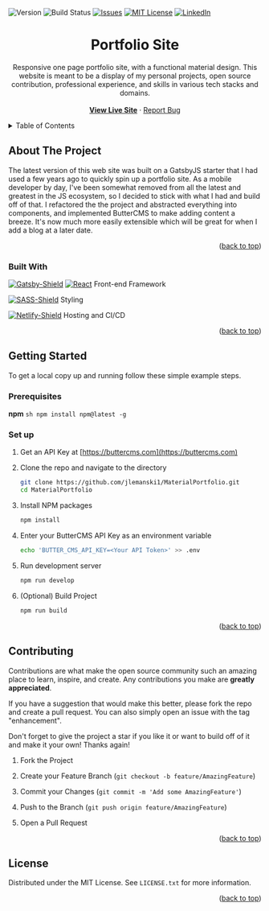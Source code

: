 <a name="readme-top"></a>

<!-- PROJECT SHIELDS -->
![Version][Version-Shield] ![Build Status][Netlify-Status-Shield] [![Issues][issues-shield]][issues-url] [![MIT License][license-shield]][license-url] [![LinkedIn][linkedin-shield]][linkedin-url]

<!-- PROJECT LOGO -->

<div align="center">
<a href="https://github.com/jlemanski1/MaterialPortfolio">
</a>
<h1 align="center">Portfolio Site</h1>
<p align="center">
Responsive one page portfolio site, with a functional material design. This website is meant to be a display of
my personal projects, open source contribution, professional experience, and skills in various tech stacks and domains.
<br />
<br />
<a href="https://jonol.tech"><strong>View Live Site</strong></a>
·
<a href="https://github.com/jlemanski1/MaterialPortfolio/issues">Report Bug</a>
</p>
</div>

<!-- TABLE OF CONTENTS -->

<details>
<summary>Table of Contents</summary>
<ol>
<li>
<a href="#about-the-project">About The Project</a>
<ul>
<li><a href="#built-with">Built With</a></li>
</ul>
</li>
<li>
<a href="#getting-started">Getting Started</a>
<ul>
<li><a href="#prerequisites">Prerequisites</a></li>
<li><a href="#installation">Installation</a></li>
</ul>
</li>
<li><a href="#contributing">Contributing</a></li>
<li><a href="#license">License</a></li>

</ol>
</details>

<!-- ABOUT THE PROJECT -->

##  About The Project

The latest version of this web site was built on a GatsbyJS starter that I had used a few years ago to quickly spin up a portfolio site. As a mobile developer by day, I've been somewhat removed from all the latest and greatest in the JS ecosystem, so I decided to stick with what I had and build off of that. I refactored the the project and abstracted everything into components, and implemented ButterCMS to make adding content a breeze. It's now much more easily extensible which will be great for when I add a blog at a later date.

<p align="right">(<a href="#readme-top">back to top</a>)</p>

###  Built With
[![Gatsby-Shield]][Gatsby-url]  [![React][React.js]][React-url] Front-end Framework

[![SASS-Shield]][SASS-url] Styling

[![Netlify-Shield]][Netlify-url] Hosting and CI/CD


<p align="right">(<a href="#readme-top">back to top</a>)</p>

<!-- GETTING STARTED -->

##  Getting Started
To get a local copy up and running follow these simple example steps.

###  Prerequisites
**npm**
	```sh
	npm install npm@latest -g
	```

###  Set up
1. Get an API Key at [https://buttercms.com](https://buttercms.com)

2. Clone the repo and navigate to the directory
    ```sh
    git clone https://github.com/jlemanski1/MaterialPortfolio.git
    cd MaterialPortfolio
   ```

3. Install NPM packages
	```sh
	npm install
	```

4. Enter your ButterCMS API Key as an environment variable
	```sh
	echo 'BUTTER_CMS_API_KEY=<Your API Token>' >> .env
	```
	
5. Run development server
	```sh
	npm run develop
	```
6. (Optional) Build Project
	```sh
	npm run build
	```

<p align="right">(<a href="#readme-top">back to top</a>)</p>

<!-- CONTRIBUTING -->

##  Contributing

Contributions are what make the open source community such an amazing place to learn, inspire, and create. Any contributions you make are **greatly appreciated**.

If you have a suggestion that would make this better, please fork the repo and create a pull request. You can also simply open an issue with the tag "enhancement".

Don't forget to give the project a star if you like it or want to build off of it and make it your own! Thanks again!

1. Fork the Project

2. Create your Feature Branch (`git checkout -b feature/AmazingFeature`)

3. Commit your Changes (`git commit -m 'Add some AmazingFeature'`)

4. Push to the Branch (`git push origin feature/AmazingFeature`)

5. Open a Pull Request

<p align="right">(<a href="#readme-top">back to top</a>)</p>

<!-- LICENSE -->

##  License

Distributed under the MIT License. See `LICENSE.txt` for more information.

<p align="right">(<a href="#readme-top">back to top</a>)</p>

<!-- MARKDOWN LINKS & IMAGES -->
[Version-Shield]: https://img.shields.io/github/package-json/v/jlemanski1/MaterialPortfolio?style=for-the-badge
[Netlify-Status-Shield]: https://img.shields.io/netlify/dd08d2e4-9146-430f-b4af-4bf5e5a9181c?style=for-the-badge
[Gatsby-Shield]: https://img.shields.io/badge/Gatsby-%23663399.svg?style=for-the-badge&logo=gatsby&logoColor=white
[issues-shield]: https://img.shields.io/github/issues/jlemanski1/MaterialPortfolio.svg?style=for-the-badge
[issues-url]: https://github.com/jlemanski1/MaterialPortfolio/issues
[license-shield]: https://img.shields.io/github/license/jlemanski1/MaterialPortfolio.svg?style=for-the-badge
[license-url]: https://img.shields.io/github/license/jlemanski1/MaterialPortfolio?style=for-the-badge
[linkedin-shield]: https://img.shields.io/badge/-LinkedIn-black.svg?style=for-the-badge&logo=linkedin&colorB=555
[linkedin-url]: https://www.linkedin.com/in/jono-lemanski/

[Gatsby-Shield]: https://img.shields.io/badge/Gatsby-%23663399.svg?style=for-the-badge&logo=gatsby&logoColor=white
[Gatsby-url]: https://www.gatsbyjs.com/
[React.js]: https://img.shields.io/badge/React-20232A?style=for-the-badge&logo=react&logoColor=61DAFB
[React-url]: https://reactjs.org/
[SASS-Shield]: https://img.shields.io/badge/SASS-hotpink.svg?style=for-the-badge&logo=SASS&logoColor=white
[SASS-url]: https://sass-lang.com/
[Netlify-Shield]: https://img.shields.io/badge/netlify-%23000000.svg?style=for-the-badge&logo=netlify&logoColor=#00C7B7
[Netlify-url]: https://www.netlify.com/



